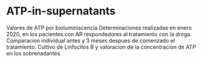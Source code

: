 # ATP-in-supernatants
Valores de ATP por bioluminiscencia
Determinaciones realizadas en enero 2020, en los pacientes con AR respondedores al tratamiento con la droga.
Comparacion individual antes y 3 meses despues de comenzado el tratamiento.
Cultivo de Linfocitos B y valoracion de la concentracion de ATP en los sobrenadantes.
